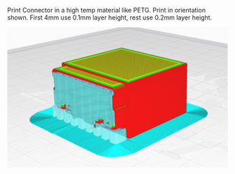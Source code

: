 Print Connector in a high temp material like PETG.
Print in orientation shown.
First 4mm use 0.1mm layer height, rest use 0.2mm layer height.

![Print](Print_Like_This.png)
